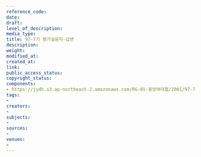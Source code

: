 ```yaml
---
reference_code: 
date: 
draft: 
level_of_description: 
media_type: 
title: 97-7기 평가설문지-답변
description: 
weight: 
modified_at: 
created_at: 
link: 
public_access_status: 
copyright_status: 
components:
- https://jydh.s3.ap-northeast-2.amazonaws.com/RG-01-중앙여대협/2001/97-7기+평가설문지-답변.pdf
tags:
- 
creators:
- 
subjects:
- 
sources:
- 
venues:
- 
---
```

